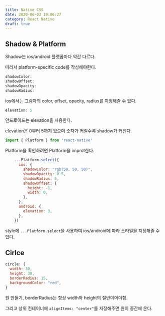 ```yaml
---
title: Native CSS
date: 2020-06-03 19:06:27
category: React Native
draft: true
---
```


## Shadow & Platform

Shadow는 ios/android 플랫폼마다 약간 다르다.

따라서 platform-specific code를 작성해야한다.

```js
shadowColor:
shadowOffset:
shadowOpacity:
shadowRadius:
```

ios에서는 그림자의 color, offset, opacity, radius를 지정해줄 수 있다.

```js
elevation: 5
```

안드로이드는 elevation을 사용한다.

elevation은 0부터 5까지 있으며 숫자가 커질수록 shadow가 커진다.

```js
import { Platform } from 'react-native'
```

Platform을 확인하려면 Platform을 improt한다.

```js
    ...Platform.select({
      ios: {
        shadowColor: "rgb(50, 50, 50)",
        shadowOpacity: 0.5,
        shadowRadius: 5,
        shadowOffset: {
          height: -1,
          width: 0,
        },
      },
      android: {
        elevation: 3,
      },
    })
```

style에 `...Platform.select`을 사용하여 ios/android에 따라 스타일을 지정해줄 수 있다.

## Cirlce

```js
circle: {
  width: 30,
  height: 30,
  borderRadius: 15,
  backgroundColor: "red",
}
```

원 만들기, borderRadius는 항상 width와 height의 절반이어야함.

그리고 상위 컨테이너에 `alignItems: "center"`를 지정해주면 원이 중간에 온다.
